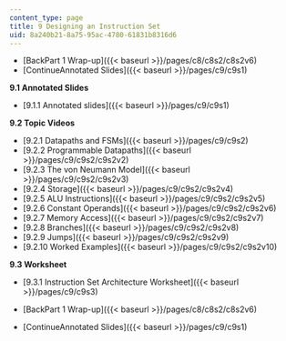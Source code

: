 ```yaml
---
content_type: page
title: 9 Designing an Instruction Set
uid: 8a240b21-8a75-95ac-4780-61831b8316d6
---
```


*   [BackPart 1 Wrap-up]({{< baseurl >}}/pages/c8/c8s2/c8s2v6)
*   [ContinueAnnotated Slides]({{< baseurl >}}/pages/c9/c9s1)

**9.1 Annotated Slides**

*   [9.1.1 Annotated slides]({{< baseurl >}}/pages/c9/c9s1)

**9.2 Topic Videos**

*   [9.2.1 Datapaths and FSMs]({{< baseurl >}}/pages/c9/c9s2)
*   [9.2.2 Programmable Datapaths]({{< baseurl >}}/pages/c9/c9s2/c9s2v2)
*   [9.2.3 The von Neumann Model]({{< baseurl >}}/pages/c9/c9s2/c9s2v3)
*   [9.2.4 Storage]({{< baseurl >}}/pages/c9/c9s2/c9s2v4)
*   [9.2.5 ALU Instructions]({{< baseurl >}}/pages/c9/c9s2/c9s2v5)
*   [9.2.6 Constant Operands]({{< baseurl >}}/pages/c9/c9s2/c9s2v6)
*   [9.2.7 Memory Access]({{< baseurl >}}/pages/c9/c9s2/c9s2v7)
*   [9.2.8 Branches]({{< baseurl >}}/pages/c9/c9s2/c9s2v8)
*   [9.2.9 Jumps]({{< baseurl >}}/pages/c9/c9s2/c9s2v9)
*   [9.2.10 Worked Examples]({{< baseurl >}}/pages/c9/c9s2/c9s2v10)

**9.3 Worksheet**

*   [9.3.1 Instruction Set Architecture Worksheet]({{< baseurl >}}/pages/c9/c9s3)

*   [BackPart 1 Wrap-up]({{< baseurl >}}/pages/c8/c8s2/c8s2v6)
*   [ContinueAnnotated Slides]({{< baseurl >}}/pages/c9/c9s1)